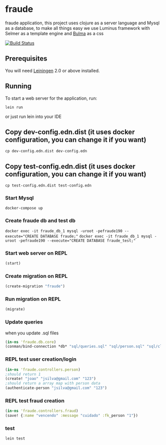 # fraude
fraude application, this project uses clojure as a server language and Mysql as a database, to make all things easy we use Luminus framework with Selmer as a template engine and [Bulma](https://bulma.io/) as a css

[![Build Status](https://travis-ci.com/pvgomes/efraude.svg?token=Ha16hcqsZpMxYmV2Szvm&branch=main)](https://travis-ci.com/pvgomes/efraude)

## Prerequisites

You will need [Leiningen][1] 2.0 or above installed.

[1]: https://github.com/technomancy/leiningen

## Running

To start a web server for the application, run:

    lein run 

or just run lein into your IDE

## Copy dev-config.edn.dist (it uses docker configuration, you can change it if you want)
`cp dev-config.edn.dist dev-config.edn`

## Copy test-config.edn.dist (it uses docker configuration, you can change it if you want)
`cp test-config.edn.dist test-config.edn`

### Start Mysql
```docker-compose up```

### Create fraude db and test db
```docker exec -it fraude_db_1 mysql -uroot -pefraude190 --execute="CREATE DATABASE fraude;"```
```docker exec -it fraude_db_1 mysql -uroot -pefraude190 --execute="CREATE DATABASE fraude_test;"```

### Start web server on REPL
```clojure
(start)
```

### Create migration on REPL
```clojure
(create-migration "fraude")
```

### Run migration on REPL
```clojure
(migrate)
```

### Update queries
when you update .sql files
```clojure
(in-ns 'fraude.db.core)
(conman/bind-connection *db* "sql/queries.sql" "sql/person.sql" "sql/clone.sql")
```

### REPL test user creation/login
```clojure
(in-ns 'fraude.controllers.person)
;should return 1
(create! "joao" "jsilva@gmail.com" "123")
;should return a array map with person data
(authenticate-person "jsilva@gmail.com" "123")
```

### REPL test fraud creation
```clojure
(in-ns 'fraude.controllers.fraud)
(save! {:name "vencendo" :message "cuidado" :fk_person "1"})
```

### test
`lein test`

